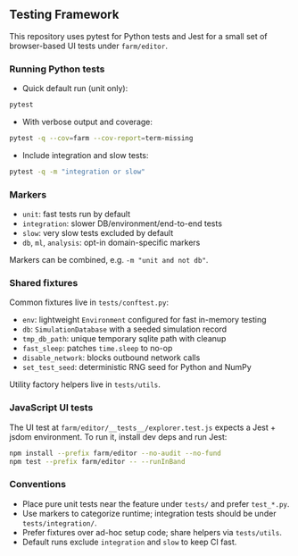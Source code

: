 ## Testing Framework

This repository uses pytest for Python tests and Jest for a small set of browser-based UI tests under `farm/editor`.

### Running Python tests

- Quick default run (unit only):

```bash
pytest
```

- With verbose output and coverage:

```bash
pytest -q --cov=farm --cov-report=term-missing
```

- Include integration and slow tests:

```bash
pytest -q -m "integration or slow"
```

### Markers

- `unit`: fast tests run by default
- `integration`: slower DB/environment/end-to-end tests
- `slow`: very slow tests excluded by default
- `db`, `ml`, `analysis`: opt-in domain-specific markers

Markers can be combined, e.g. `-m "unit and not db"`.

### Shared fixtures

Common fixtures live in `tests/conftest.py`:

- `env`: lightweight `Environment` configured for fast in-memory testing
- `db`: `SimulationDatabase` with a seeded simulation record
- `tmp_db_path`: unique temporary sqlite path with cleanup
- `fast_sleep`: patches `time.sleep` to no-op
- `disable_network`: blocks outbound network calls
- `set_test_seed`: deterministic RNG seed for Python and NumPy

Utility factory helpers live in `tests/utils`.

### JavaScript UI tests

The UI test at `farm/editor/__tests__/explorer.test.js` expects a Jest + jsdom environment. To run it, install dev deps and run Jest:

```bash
npm install --prefix farm/editor --no-audit --no-fund
npm test --prefix farm/editor -- --runInBand
```

### Conventions

- Place pure unit tests near the feature under `tests/` and prefer `test_*.py`.
- Use markers to categorize runtime; integration tests should be under `tests/integration/`.
- Prefer fixtures over ad-hoc setup code; share helpers via `tests/utils`.
- Default runs exclude `integration` and `slow` to keep CI fast.

